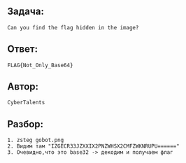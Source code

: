## Задача: 

    Can you find the flag hidden in the image?

## Ответ:
    FLAG{Not_Only_Base64}

## Автор: 
    CyberTalents

## Разбор:
    1. zsteg gobot.png 
    2. Видим там "IZGECR33JZXXIX2PNZWHSX2CMFZWKNRUPU======"
    3. Очевидно,что это base32 -> декодим и получаем флаг 


